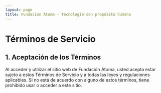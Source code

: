 ```yaml
---
layout: page
title: Fundación Átoma - Tecnología con propósito humano
---
```


# Términos de Servicio

## 1. Aceptación de los Términos

Al acceder y utilizar el sitio web de Fundación Átoma, usted acepta estar sujeto a estos Términos de Servicio y a todas las leyes y regulaciones aplicables. Si no está de acuerdo con alguno de estos términos, tiene prohibido usar o acceder a este sitio.

